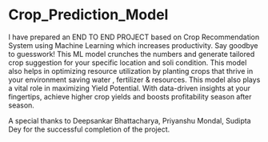 # Crop_Prediction_Model

I have prepared an END TO END PROJECT based on Crop Recommendation System using Machine Learning which increases productivity.
Say goodbye to guesswork!
This ML model crunches the numbers and generate tailored crop suggestion for your specific location and soli condition.
This model also helps in optimizing resource utilization by planting crops that thrive in your environment saving water , fertilizer & resources.
This model also plays a vital role in maximizing Yield Potential. With data-driven insights at your fingertips, achieve higher crop yields and boosts profitability season after season.

A special thanks to Deepsankar Bhattacharya, Priyanshu Mondal, Sudipta Dey for the successful completion of the project.
